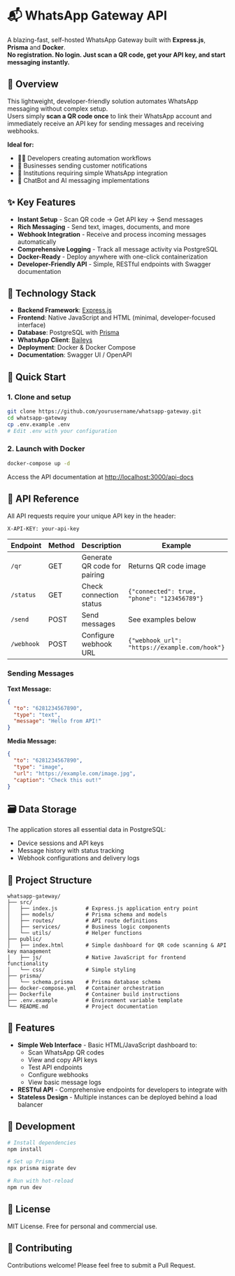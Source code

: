 # 📬 WhatsApp Gateway API

A blazing-fast, self-hosted WhatsApp Gateway built with **Express.js**, **Prisma** and **Docker**.  
**No registration. No login. Just scan a QR code, get your API key, and start messaging instantly.**

## 🚀 Overview

This lightweight, developer-friendly solution automates WhatsApp messaging without complex setup.  
Users simply **scan a QR code once** to link their WhatsApp account and immediately receive an API key for sending messages and receiving webhooks.

**Ideal for:**
- 👨‍💻 Developers creating automation workflows
- 🏪 Businesses sending customer notifications
- 🏫 Institutions requiring simple WhatsApp integration
- 🤖 ChatBot and AI messaging implementations

## ✨ Key Features

- **Instant Setup** - Scan QR code → Get API key → Send messages
- **Rich Messaging** - Send text, images, documents, and more
- **Webhook Integration** - Receive and process incoming messages automatically
- **Comprehensive Logging** - Track all message activity via PostgreSQL
- **Docker-Ready** - Deploy anywhere with one-click containerization
- **Developer-Friendly API** - Simple, RESTful endpoints with Swagger documentation

## 🧰 Technology Stack

- **Backend Framework**: [Express.js](https://expressjs.com/)
- **Frontend**: Native JavaScript and HTML (minimal, developer-focused interface)
- **Database**: PostgreSQL with [Prisma](https://www.prisma.io/)
- **WhatsApp Client**: [Baileys](https://github.com/WhiskeySockets/Baileys)
- **Deployment**: Docker & Docker Compose
- **Documentation**: Swagger UI / OpenAPI

## 🔧 Quick Start

### 1. Clone and setup

```bash
git clone https://github.com/yourusername/whatsapp-gateway.git
cd whatsapp-gateway
cp .env.example .env
# Edit .env with your configuration
```

### 2. Launch with Docker

```bash
docker-compose up -d
```

Access the API documentation at [http://localhost:3000/api-docs](http://localhost:3000/api-docs)

## 📡 API Reference

All API requests require your unique API key in the header:
```
X-API-KEY: your-api-key
```

| Endpoint | Method | Description | Example |
|----------|--------|-------------|---------|
| `/qr` | GET | Generate QR code for pairing | Returns QR code image |
| `/status` | GET | Check connection status | `{"connected": true, "phone": "123456789"}` |
| `/send` | POST | Send messages | See examples below |
| `/webhook` | POST | Configure webhook URL | `{"webhook_url": "https://example.com/hook"}` |

### Sending Messages

**Text Message:**
```json
{
  "to": "6281234567890",
  "type": "text",
  "message": "Hello from API!"
}
```

**Media Message:**
```json
{
  "to": "6281234567890",
  "type": "image",
  "url": "https://example.com/image.jpg",
  "caption": "Check this out!"
}
```

## 🗃️ Data Storage

The application stores all essential data in PostgreSQL:
- Device sessions and API keys
- Message history with status tracking
- Webhook configurations and delivery logs

## 📁 Project Structure

```
whatsapp-gateway/
├── src/
│   ├── index.js         # Express.js application entry point
│   ├── models/          # Prisma schema and models
│   ├── routes/          # API route definitions
│   ├── services/        # Business logic components
│   └── utils/           # Helper functions
├── public/
│   ├── index.html       # Simple dashboard for QR code scanning & API key management
│   ├── js/              # Native JavaScript for frontend functionality
│   └── css/             # Simple styling
├── prisma/
│   └── schema.prisma    # Prisma database schema
├── docker-compose.yml   # Container orchestration
├── Dockerfile           # Container build instructions
├── .env.example         # Environment variable template
└── README.md            # Project documentation
```

## 🔧 Features

- **Simple Web Interface** - Basic HTML/JavaScript dashboard to:
  - Scan WhatsApp QR codes
  - View and copy API keys
  - Test API endpoints
  - Configure webhooks
  - View basic message logs
- **RESTful API** - Comprehensive endpoints for developers to integrate with
- **Stateless Design** - Multiple instances can be deployed behind a load balancer

## 🧪 Development

```bash
# Install dependencies
npm install

# Set up Prisma
npx prisma migrate dev

# Run with hot-reload
npm run dev
```

## 📄 License

MIT License. Free for personal and commercial use.

## 🤝 Contributing

Contributions welcome! Please feel free to submit a Pull Request.